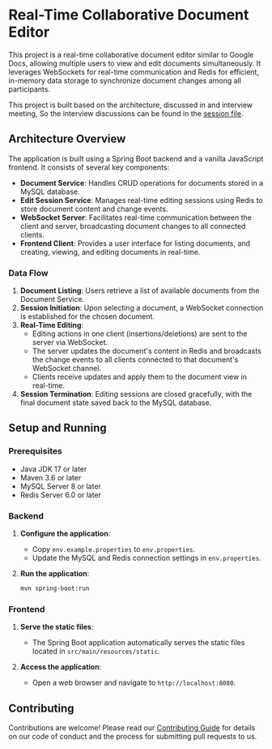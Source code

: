 # Real-Time Collaborative Document Editor

This project is a real-time collaborative document editor similar to Google Docs, allowing multiple users to view and edit documents simultaneously. It leverages WebSockets for real-time communication and Redis for efficient, in-memory data storage to synchronize document changes among all participants.

This project is built based on the architecture, discussed in and interview meeting, So the interview discussions can be found in the [session file](SESSION.md). 


## Architecture Overview

The application is built using a Spring Boot backend and a vanilla JavaScript frontend. It consists of several key components:

- **Document Service**: Handles CRUD operations for documents stored in a MySQL database.
- **Edit Session Service**: Manages real-time editing sessions using Redis to store document content and change events.
- **WebSocket Server**: Facilitates real-time communication between the client and server, broadcasting document changes to all connected clients.
- **Frontend Client**: Provides a user interface for listing documents, and creating, viewing, and editing documents in real-time.

### Data Flow

1. **Document Listing**: Users retrieve a list of available documents from the Document Service.
2. **Session Initiation**: Upon selecting a document, a WebSocket connection is established for the chosen document.
3. **Real-Time Editing**:
    - Editing actions in one client (insertions/deletions) are sent to the server via WebSocket.
    - The server updates the document's content in Redis and broadcasts the change events to all clients connected to that document's WebSocket channel.
    - Clients receive updates and apply them to the document view in real-time.
4. **Session Termination**: Editing sessions are closed gracefully, with the final document state saved back to the MySQL database.

## Setup and Running

### Prerequisites

- Java JDK 17 or later
- Maven 3.6 or later
- MySQL Server 8 or later
- Redis Server 6.0 or later

### Backend

1. **Configure the application**:
    - Copy `env.example.properties` to `env.properties`.
    - Update the MySQL and Redis connection settings in `env.properties`.

2. **Run the application**:
    ```sh
    mvn spring-boot:run
    ```

### Frontend

1. **Serve the static files**:
    - The Spring Boot application automatically serves the static files located in `src/main/resources/static`.

2. **Access the application**:
    - Open a web browser and navigate to `http://localhost:8080`.

## Contributing

Contributions are welcome! Please read our [Contributing Guide](CONTRIBUTING.md) for details on our code of conduct and the process for submitting pull requests to us.
